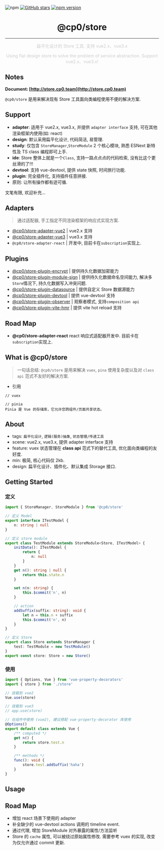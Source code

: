 ![npm](https://img.shields.io/npm/dw/@cp0/store.svg)
[![GitHub stars](https://img.shields.io/github/stars/halo951/store.svg?style=social&label=@cp0/store)](https://github.com/halo951/store)
[![npm version](https://badge.fury.io/js/@cp0/store.svg)](https://badge.fury.io/js/@cp0/store)

<h1 style="text-align: center;">@cp0/store</h1>
<hr />
<p style="color: #ccc; text-align: center;">扁平化设计的 Store 工具. 支持 vue2.x、vue3.x</p>
<p style="color: #ccc; text-align: center;">Using flat design store to solve the problem of service abstraction. Support vue2.x、vue3.x!</p>

## Notes

**Document: [http://store.cp0.team](http://store.cp0.team)**

`@cp0/store` 是用来解决现有 Store 工具面向类编程使用不便的解决方案.

## Support

-   **adapter**: 适用于 vue2.x, vue3.x, 并提供 `adapter interface` 支持, 可在其他渲染框架内使用(如: react)
-   **design**: 默认采用扁平化设计, 代码简洁, 易管理.
-   **study**: 仅包含 `StoreManager`,`StoreModule` 2 个核心模块, 熟悉 ESNext 新特性及 TS class 编程即可上手.
-   **ide**: Store 整体上就是一个`Class`, 支持一路点点点的代码检索, 没有比这个更丝滑的了!!!
-   **devtool**: 支持 vue-devtool, 提供 state 快照, 时间旅行功能.
-   **plugin**: 完全插件化, 支持插件任意拼接.
-   原则: 让所有操作都有迹可循.

文笔有限, 欢迎补充...

## Adapters

> 通过适配器, 手工指定不同渲染框架的响应式实现方案.

-   [@cp0/store-adapter-vue2](https://www.npmjs.com/package/@cp0/store-adapter-vue2) | vue2.x 支持
-   [@cp0/store-adapter-vue3](https://www.npmjs.com/package/@cp0/store-adapter-vue3) | vue3.x 支持
-   `@cp0/store-adapter-react` | 开发中, 目前卡在`subscription`实现上.

## Plugins

-   [@cp0/store-plugin-encrypt](https://www.npmjs.com/package/@cp0/store-plugin-encrypt) | 提供持久化数据加密能力
-   [@cp0/store-plugin-module-sign](https://www.npmjs.com/package/@cp0/store-plugin-module-sign) | 提供持久化数据命名空间能力, 解决多`Store`情况下, 持久化数据写入冲突问题.
-   [@cp0/store-plugin-datasource](https://www.npmjs.com/package/@cp0/store-plugin-datasource) | 提供自定义 Store 数据源能力
-   [@cp0/store-plugin-devtool](https://www.npmjs.com/package/@cp0/store-plugin-devtool) | 提供 vue-devtool 支持
-   [@cp0/store-plugin-observer](https://www.npmjs.com/package/@cp0/store-plugin-observer) | 观察者模式, 支持`composition api`
-   [@cp0/store-plugin-vite-hmr](https://www.npmjs.com/package/@cp0/store-plugin-vite-hmr) | 提供 vite hot reload 支持

## Road Map

-   **@cp0/store-adapter-react** react 响应式适配器开发中. 目前卡在`subscription`实现上.

## What is @cp0/store

> 一句话总结: `@cp0/store` 是用来解决 `vuex`, `pina` 使用复杂度以及对 `class api` 范式不友好的解决方案.

-   引用

```
// vuex

// pinia
Pinia 是 Vue 的存储库，它允许您跨组件/页面共享状态。
```

## About

-   tags: `扁平化设计`, `逻辑(服务)抽象`, `状态管理/传递工具`
-   scene: vue2.x, vue3.x, 提供 adapter interface 支持
-   feature: vuex 状态管理在 **class api** 范式下的替代工具, 优化面向类编程的友好度.
-   min: 极简, 核心代码仅 2kb.
-   design: 扁平化设计、插件化、默认集成 Storage 接口.

## Getting Started

### 定义

```typescript
import { StoreManager, StoreModule } from '@cp0/store'

// 定义 Model
export interface ITestModel {
    n: string | null
}

// 定义 store module
export class TestModule extends StoreModule<Store, ITestModel> {
    initData(): ITestModel {
        return {
            n: null
        }
    }
    get n(): string | null {
        return this.state.n
    }

    set n(n: string) {
        this.$commit('n', n)
    }

    // action
    addSuffix(suffix: string): void {
        let n = this.n + suffix
        this.$commit('n', n)
    }
}

// 定义 Store
export class Store extends StoreManager {
    test: TestModule = new TestModule()
}
export const store: Store = new Store()
```

### 使用

```typescript
import { Options, Vue } from 'vue-property-decorators'
import { store } from './store'

// 挂载到 vue2
Vue.use(store)

// 挂载到 vue3
// app.use(store)

// 在组件中使用 (vue2), 建议搭配 vue-property-decorator 库使用
@Options()
export default class extends Vue {
    /** computed */
    get n() {
        return store.test.n
    }

    /** methods */
    func(): void {
        store.test.addSuffix('haha')
    }
}
```

## Usage

## Road Map

-   增加 react 场景下使用的 adapter
-   补全缺少的 vue-devtool actions 调用的 timeline event.
-   通过代理, 增加 StoreModule 对外暴露的属性/方法监听
-   Store 的 `cache` 属性, 可以被绕过原始属性修改. 需要参考 vuex 的实现, 改变为仅允许通过 commit 更新.

